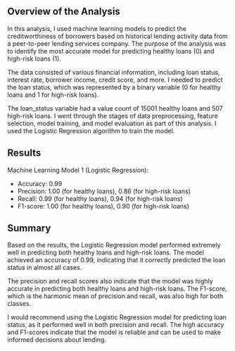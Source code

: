 ## Overview of the Analysis

In this analysis, I used machine learning models to predict the creditworthiness of borrowers based on historical lending activity data from a peer-to-peer lending services company. The purpose of the analysis was to identify the most accurate model for predicting healthy loans (0) and high-risk loans (1).

The data consisted of various financial information, including loan status, interest rate, borrower income, credit score, and more. I needed to predict the loan status, which was represented by a binary variable (0 for healthy loans and 1 for high-risk loans).

The loan_status variable had a value count of 15001 healthy loans and 507 high-risk loans. I went through the stages of data preprocessing, feature selection, model training, and model evaluation as part of this analysis. I used the Logistic Regression algorithm to train the model.

## Results

Machine Learning Model 1 (Logistic Regression):
* Accuracy: 0.99
* Precision: 1.00 (for healthy loans), 0.86 (for high-risk loans)
* Recall: 0.99 (for healthy loans), 0.94 (for high-risk loans)
* F1-score: 1.00 (for healthy loans), 0.90 (for high-risk loans)

## Summary

Based on the results, the Logistic Regression model performed extremely well in predicting both healthy loans and high-risk loans. The model achieved an accuracy of 0.99, indicating that it correctly predicted the loan status in almost all cases.

The precision and recall scores also indicate that the model was highly accurate in predicting both healthy loans and high-risk loans. The F1-score, which is the harmonic mean of precision and recall, was also high for both classes.

I would recommend using the Logistic Regression model for predicting loan status, as it performed well in both precision and recall. The high accuracy and F1-scores indicate that the model is reliable and can be used to make informed decisions about lending.